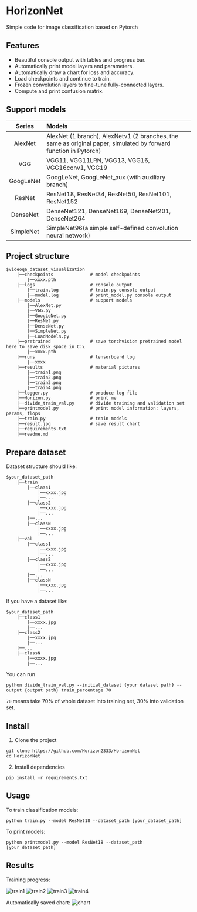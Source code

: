 # HorizonNet

Simple code for image classification based on Pytorch

## Features
- Beautiful console output with tables and progress bar.
- Automatically print model layers and parameters.
- Automatically draw a chart for loss and accuracy.
- Load checkpoints and continue to train.
- Frozen convolution layers to fine-tune fully-connected layers.
- Compute and print confusion matrix.

##  Support models

|  Series   | Models                                                       |
| :-------: | :----------------------------------------------------------- |
|  AlexNet  | AlexNet (1 branch), AlexNetv1 (2 branches, the same as original paper, simulated by forward function in Pytorch) |
|    VGG    | VGG11, VGG11LRN, VGG13, VGG16, VGG16conv1, VGG19             |
| GoogLeNet | GoogLeNet, GoogLeNet_aux (with auxiliary branch)             |
|  ResNet   | ResNet18, ResNet34, ResNet50, ResNet101, ResNet152           |
| DenseNet  | DenseNet121, DenseNet169, DenseNet201, DenseNet264           |
| SimpleNet | SimpleNet96(a simple self-defined convolution neural network) |

## Project structure
```
$videoqa_dataset_visualization
    |──checkpoints              # model checkpoints
        |──xxxx.pth
    |──logs                     # console output
        |──train.log            # train.py console output
        |──model.log            # print_model.py console output
    |──models                   # support models
        |──AlexNet.py
        |──VGG.py
        |──GoogLeNet.py
        |──ResNet.py
        |──DenseNet.py
        |──SimpleNet.py
        |──LoadModels.py
    |──pretrained               # save torchvision pretrained model here to save disk space in C:\
        |──xxxx.pth
    |──runs                     # tensorboard log
        |──xxxx
    |──results                  # material pictures
        |──train1.png
        |──train2.png
        |──train3.png
        |──train4.png
    |──logger.py                # produce log file
    |──Horizon.py               # print me
    |──divide_train_val.py      # divide training and validation set
    |──printmodel.py            # print model information: layers, params, flops
    |──train.py                 # train models
    |──result.jpg               # save result chart
    |──requirements.txt
    |──readme.md
```

## Prepare dataset

Dataset structure should like:

```
$your_dataset_path
    |──train
        |──class1
            |──xxxx.jpg
            |──...
        |──class2
            |──xxxx.jpg
            |──...
        |──...
        |──classN
            |──xxxx.jpg
            |──...
    |──val
        |──class1
            |──xxxx.jpg
            |──...
        |──class2
            |──xxxx.jpg
            |──...
        |──...
        |──classN
            |──xxxx.jpg
            |──...
```

If you have a dataset like:
```
$your_dataset_path
    |──class1
        |──xxxx.jpg
        |──...
    |──class2
        |──xxxx.jpg
        |──...
    |──...
    |──classN
        |──xxxx.jpg
        |──...
```
You can run
```shell
python divide_train_val.py --initial_dataset {your dataset path} --output {output path} train_percentage 70
```
```70``` means take 70% of whole dataset into training set, 30% into validation set.

## Install

1. Clone the project
```shell
git clone https://github.com/Horizon2333/HorizonNet
cd HorizonNet
```
2. Install dependencies
```shell
pip install -r requirements.txt
```

## Usage

To train classification models:

```shell
python train.py --model ResNet18 --dataset_path [your_dataset_path]
```

To print models:
```shell
python printmodel.py --model ResNet18 --dataset_path [your_dataset_path]
```

## Results

Training progress:

![train1](https://github.com/Horizon2333/HorizonNet/blob/main/results/train1.png)
![train2](https://github.com/Horizon2333/HorizonNet/blob/main/results/train2.png)
![train3](https://github.com/Horizon2333/HorizonNet/blob/main/results/train3.png)
![train4](https://github.com/Horizon2333/HorizonNet/blob/main/results/train4.png)

Automatically saved chart:
![chart](https://github.com/Horizon2333/HorizonNet/blob/main/result.jpg)
